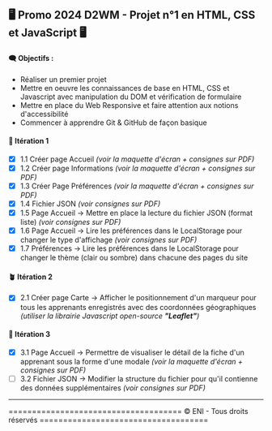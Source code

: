 ## :desktop_computer: Promo 2024 D2WM - Projet n°1 en HTML, CSS et JavaScript :desktop_computer:

####  :left_speech_bubble: **Objectifs** :

* Réaliser un premier projet
* Mettre en oeuvre les connaissances de base en HTML, CSS et Javascript avec manipulation du DOM et vérification de formulaire
* Mettre en place du Web Responsive et faire attention aux notions d'accessibilité
* Commencer à apprendre Git & GitHub de façon basique

#### :seedling:  **Itération 1**
- [x] 1.1 Créer page Accueil *(voir la maquette d'écran + consignes sur PDF)*
- [x] 1.2 Créer page Informations *(voir la maquette d'écran + consignes sur PDF)*
- [x] 1.3 Créer Page Préférences *(voir la maquette d'écran + consignes sur PDF)*
- [x] 1.4 Fichier JSON *(voir consignes sur PDF)*
- [x] 1.5 Page Accueil -> Mettre en place la lecture du fichier JSON (format liste) *(voir consignes sur PDF)*
- [x] 1.6 Page Accueil -> Lire les préférences dans le LocalStorage pour changer le type d'affichage *(voir consignes sur PDF)*
- [x] 1.7 Préférences -> Lire les préférences dans le LocalStorage pour changer le thème (clair ou sombre) dans chacune des pages du site

#### :potted_plant:  **Itération 2**
- [x] 2.1 Créer page Carte -> Afficher le positionnement d'un marqueur pour tous les apprenants enregistrés avec des coordonnées géographiques *(utiliser la librairie Javascript open-source **"Leaflet"**)*

#### :palm_tree:  **Itération 3**
- [x] 3.1 Page Accueil -> Permettre de visualiser le détail de la fiche d'un apprenant sous la forme d'une modale *(voir la maquette d'écran + consignes sur PDF)*
- [ ] 3.2 Fichier JSON -> Modifier la structure du fichier pour qu'il contienne des données supplémentaires *(voir consignes sur PDF)*

---
===================================== &copy; ENI - Tous droits réservés ====================================
